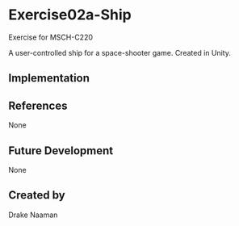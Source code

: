 # Exercise02a-Ship

Exercise for MSCH-C220

A user-controlled ship for a space-shooter game. Created in Unity.

## Implementation

## References
None

## Future Development
None

## Created by
Drake Naaman
